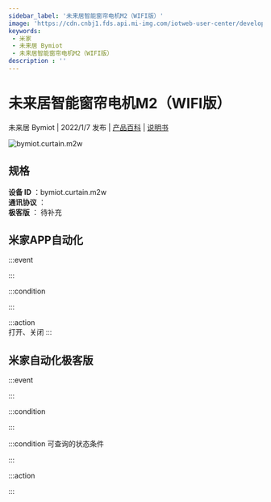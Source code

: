 ```yaml
---
sidebar_label: '未来居智能窗帘电机M2（WIFI版）'
image: 'https://cdn.cnbj1.fds.api.mi-img.com/iotweb-user-center/developer_1678870954133aL3W3bxZ.png?GalaxyAccessKeyId=AKVGLQWBOVIRQ3XLEW&Expires=9223372036854775807&Signature=KD4kwgBqQFbyIhDlOkSOPCzhGz4='
keywords: 
 - 米家
 - 未来居 Bymiot
 - 未来居智能窗帘电机M2（WIFI版）
description : ''
---
```

# 未来居智能窗帘电机M2（WIFI版）

未来居 Bymiot | 2022/1/7 发布 | [产品百科](https://home.mi.com/webapp/content/baike/product/index.html?model=bymiot.curtain.m2w/) | [说明书](https://home.mi.com/views/introduction.html?model=bymiot.curtain.m2w&region=cn)

![bymiot.curtain.m2w](https://cdn.cnbj1.fds.api.mi-img.com/iotweb-user-center/developer_1678870954133aL3W3bxZ.png?GalaxyAccessKeyId=AKVGLQWBOVIRQ3XLEW&Expires=9223372036854775807&Signature=KD4kwgBqQFbyIhDlOkSOPCzhGz4=)

## 规格  
> 
**设备 ID** ：bymiot.curtain.m2w  
**通讯协议** ：  
**极客版**  ： 待补充 


## 米家APP自动化  

:::event  

:::

:::condition  

:::

:::action   
打开、关闭
:::

## 米家自动化极客版  

:::event  

:::

:::condition  

:::

:::condition 可查询的状态条件  

:::

:::action  

:::

        
